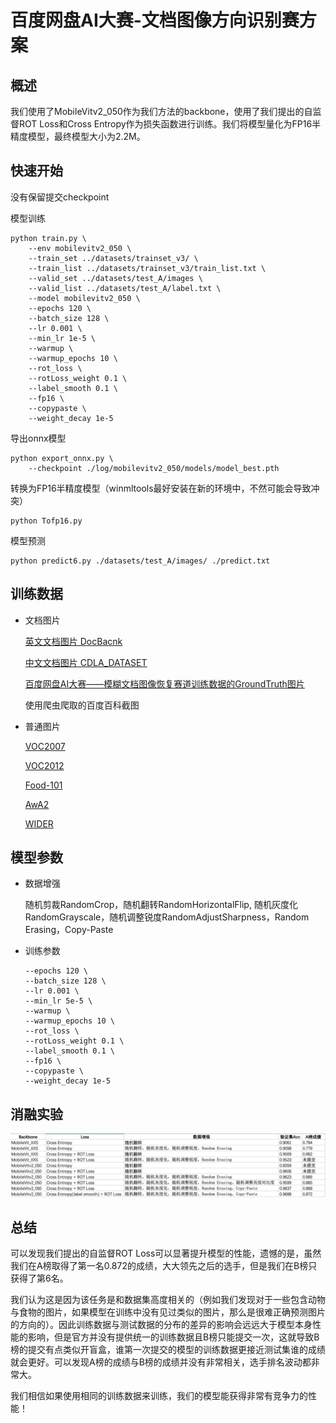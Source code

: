 # 百度网盘AI大赛-文档图像方向识别赛方案

## 概述
我们使用了MobileVitv2_050作为我们方法的backbone，使用了我们提出的自监督ROT Loss和Cross Entropy作为损失函数进行训练。我们将模型量化为FP16半精度模型，最终模型大小为2.2M。

## 快速开始
没有保留提交checkpoint

模型训练
~~~
python train.py \
    --env mobilevitv2_050 \
    --train_set ../datasets/trainset_v3/ \
    --train_list ../datasets/trainset_v3/train_list.txt \
    --valid_set ../datasets/test_A/images \
    --valid_list ../datasets/test_A/label.txt \
    --model mobilevitv2_050 \
    --epochs 120 \
    --batch_size 128 \
    --lr 0.001 \
    --min_lr 1e-5 \
    --warmup \
    --warmup_epochs 10 \
    --rot_loss \
    --rotLoss_weight 0.1 \
    --label_smooth 0.1 \
    --fp16 \
    --copypaste \
    --weight_decay 1e-5 
~~~


导出onnx模型
~~~
python export_onnx.py \
    --checkpoint ./log/mobilevitv2_050/models/model_best.pth
~~~

转换为FP16半精度模型（winmltools最好安装在新的环境中，不然可能会导致冲突）
~~~
python Tofp16.py
~~~

模型预测
~~~
python predict6.py ./datasets/test_A/images/ ./predict.txt
~~~

## 训练数据
+ 文档图片

    [英文文档图片 DocBacnk](https://github.com/doc-analysis/DocBank)
    
    [中文文档图片 CDLA_DATASET](https://github.com/buptlihang/CDLA)

    [百度网盘AI大赛——模糊文档图像恢复赛道训练数据的GroundTruth图片](https://aistudio.baidu.com/aistudio/competition/detail/349/0/introduction)

    使用爬虫爬取的百度百科截图

+ 普通图片

    [VOC2007](http://host.robots.ox.ac.uk/pascal/VOC/voc2007/)
    
    [VOC2012](https://drive.google.com/drive/folders/1N5vE0AYFcim2TYPNZ6DStYxhVItODwBr)
    
    [Food-101](https://data.vision.ee.ethz.ch/cvl/datasets_extra/food-101/)
    
    [AwA2](https://cvml.ist.ac.at/AwA2/)
    
    [WIDER](http://yjxiong.me/event_recog/WIDER/)

## 模型参数
+ 数据增强

    随机剪裁RandomCrop，随机翻转RandomHorizontalFlip, 随机灰度化RandomGrayscale，随机调整锐度RandomAdjustSharpness，Random Erasing，Copy-Paste

+ 训练参数
    ~~~
    --epochs 120 \
    --batch_size 128 \
    --lr 0.001 \
    --min_lr 5e-5 \
    --warmup \
    --warmup_epochs 10 \
    --rot_loss \
    --rotLoss_weight 0.1 \
    --label_smooth 0.1 \
    --fp16 \
    --copypaste \
    --weight_decay 1e-5 
    ~~~

## 消融实验
<div align="center">
  <img src="ablation.png" >
</div>

## 总结
可以发现我们提出的自监督ROT Loss可以显著提升模型的性能，遗憾的是，虽然我们在A榜取得了第一名0.872的成绩，大大领先之后的选手，但是我们在B榜只获得了第6名。

我们认为这是因为该任务是和数据集高度相关的（例如我们发现对于一些包含动物与食物的图片，如果模型在训练中没有见过类似的图片，那么是很难正确预测图片的方向的）。因此训练数据与测试数据的分布的差异的影响会远远大于模型本身性能的影响，但是官方并没有提供统一的训练数据且B榜只能提交一次，这就导致B榜的提交有点类似开盲盒，谁第一次提交的模型的训练数据更接近测试集谁的成绩就会更好。可以发现A榜的成绩与B榜的成绩并没有非常相关，选手排名波动都非常大。

我们相信如果使用相同的训练数据来训练，我们的模型能获得非常有竞争力的性能！